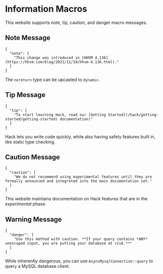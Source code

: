 # Information Macros

This website supports note, tip, caution, and danger macro messages.

## Note Message
```yamlmeta
{
  "note": [
    "This change was introduced in [HHVM 4.136](https://hhvm.com/blog/2021/11/19/hhvm-4.136.html)."
  ]
}
```

The `noreturn` type can be upcasted to `dynamic`.

## Tip Message
```yamlmeta
{
  "tip": [
    "To start learning Hack, read our [Getting Started](/hack/getting-started/getting-started) documentation!"
  ]
}
```
Hack lets you write code quickly, while also having safety features built in, like static type checking.

## Caution Message
```yamlmeta
{
  "caution": [
    "We do not recommend using experimental features until they are formally announced and integrated into the main documentation set."
  ]
}
```

This website maintains documentation on Hack features that are in the *experimental* phase.

## Warning Message
```yamlmeta
{
  "danger": [
    "Use this method with caution. **If your query contains *ANY* unescaped input, you are putting your database at risk.**"
  ]
}
```

While inherently dangerous, you can use `AsyncMysqlConnection::query` to query a MySQL database client.
